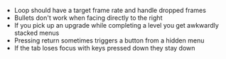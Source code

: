 - Loop should have a target frame rate and handle dropped frames
- Bullets don't work when facing directly to the right
- If you pick up an upgrade while completing a level you get awkwardly stacked menus
- Pressing return sometimes triggers a button from a hidden menu
- If the tab loses focus with keys pressed down they stay down
